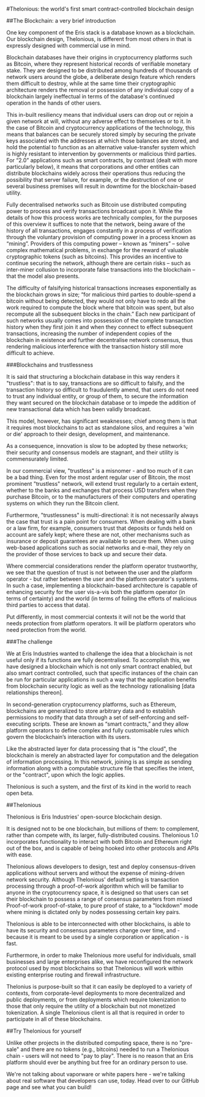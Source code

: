 #Thelonious: the world's first smart contract-controlled blockchain design 

##The Blockchain: a very brief introduction

One key component of the Eris stack is a database known as a blockchain. Our blockchain design, Thelonious, is different from most others in that is expressly designed with commercial use in mind.

Blockchain databases have their origins in cryptocurrency platforms such as Bitcoin, where they represent historical records of verifiable monetary stake. They are designed to be distributed among hundreds of thousands of network users around the globe, a deliberate design feature which renders them difficult to destroy, while at the same time their cryptographic architecture renders the removal or possession of any individual copy of a blockchain largely ineffectual in terms of the database's continued operation in the hands of other users. 

This in-built resiliency means that individual users can drop out or rejoin a given network at will, without any adverse effect to themselves or to it. In the case of Bitcoin and cryptocurrency applications of the technology, this means that balances can be securely stored simply by securing the private keys associated with the addresses at which those balances are stored, and hold the potential to function as an alternative value-transfer system which is highly resistant to intervention by governments or malicious third parties. For “2.0” applications such as smart contracts, by contrast (dealt with more particularly below), it means that corporations and other entities can distribute blockchains widely across their operations thus reducing the possibility that server failure, for example, or the destruction of one or several business premises will result in downtime for the blockchain-based utility. 

Fully decentralised networks such as Bitcoin use distributed computing power to process and verify transactions broadcast upon it.  While the details of how this process works are technically complex, for the purposes of this overview it suffices to note that the network, being aware of the history of all transactions, engages constantly in a process of verification through the voluntary provision of computing power in a process known as “mining”. Providers of this computing power – known as “miners” – solve complex mathematical problems, in exchange for the reward of valuable cryptographic tokens (such as bitcoins). This provides an incentive to continue securing the network, although there are certain risks – such as inter-miner collusion to incorporate false transactions into the blockchain – that the model also presents.

The difficulty of falsifying historical transactions increases exponentially as the blockchain grows in size; “for malicious third parties to double-spend a bitcoin without being detected, they would not only have to redo all the work required to compute the block where that bitcoin was spent, but also recompute all the subsequent blocks in the chain.” Each new participant of such networks usually comes into possession of the complete transaction history when they first join it and when they connect to effect subsequent transactions, increasing the number of independent copies of the blockchain in existence and further decentralise network consensus, thus rendering malicious interference with the transaction history still more difficult to achieve.

###Blockchains and trustlessness

It is said that structuring a blockchain database in this way renders it "trustless": that is to say, transactions are so difficult to falsify, and the transaction history so difficult to fraudulently amend, that users do not need to trust any individual entity, or group of them, to secure the information they want secured on the blockchain database or to impede the addition of new transactional data which has been validly broadcast. 

This model, however, has significant weaknesses; chief among them is that it requires most blockchains to act as standalone silos, and requires a 'win or die' approach to their design, development, and maintenance. 

As a consequence, innovation is slow to be adopted by these networks; their security and consensus models are stagnant, and their utility is commensurately limited. 

In our commercial view, "trustless" is a misnomer - and too much of it can be a bad thing. Even for the most ardent regular user of Bitcoin, the most prominent "trustless" network, will extend trust regularly to a certain extent, whether to the banks and exchanges that process USD transfers when they purchase Bitcoin, or to the manufacturers of their computers and operating systems on which they run the Bitcoin client. 

Furthermore, "trustlessness" is multi-directional: it is not necessarily always the case that trust is a pain point for consumers. When dealing with a bank or a law firm, for example, consumers trust that deposits or funds held on account are safely kept; where these are not, other mechanisms such as insurance or deposit guarantees are available to secure them. When using web-based applications such as social networks and e-mail, they rely on the provider of those services to back up and secure their data.

Where commercial considerations render the platform operator trustworthy, we see that the question of trust is not between the user and the platform operator - but rather between the user and the platform operator's systems. In such a case, implementing a blockchain-based architecture is capable of enhancing security for the user vis-a-vis both the platform operator (in terms of certainty) and the world (in terms of foiling the efforts of malicious third parties to access that data).

Put differently, in most commercial contexts it will not be the world that needs protection from platform operators. It will be platform operators who need protection from the world. 

###The challenge

We at Eris Industries wanted to challenge the idea that a blockchain is not useful only if its functions are fully decentralised. To accomplish this, we have designed a blockchain which is not only smart contract enabled, but also smart contract controlled, such that specific instances of the chain can be run for particular applications in such a way that the application benefits from blockchain security logic as well as the technology rationalising [data relationships thereon]. 

In second-generation cryptocurrency platforms, such as Ethereum, blockchains are generalized to store arbitrary data and to establish permissions to modify that data through a set of self-enforcing and self-executing scripts. These are known as “smart contracts,” and they allow platform operators to define complex and fully customisable rules which govern the blockchain’s interaction with its users.

Like the abstracted layer for data processing that is "the cloud", the blockchain is merely an abstracted layer for computation and the delegation of information processing. In this network, joining is as simple as sending information along with a computable structure file that specifies the intent, or the "contract", upon which the logic applies. 

Thelonious is such a system, and the first of its kind in the world to reach open beta.

##Thelonious

Thelonious is Eris Industries' open-source blockchain design. 

It is designed not to be one blockchain, but millions of them: to complement, rather than compete with, its larger, fully-distributed cousins. Thelonious 1.0 incorporates functionality to interact with both Bitcoin and Ethereum right out of the box, and is capable of being hooked into other protocols and APIs with ease.

Thelonious allows developers to design, test and deploy consensus-driven applications without servers and without the expense of mining-driven network security. Although Thelonious' default setting is transaction processing through a proof-of-work algorithm which will be familiar to anyone in the cryptocurrency space, it is designed so that users can set their blockchain to possess a range of consensus parameters from mixed Proof-of-work proof-of-stake, to pure proof of stake, to a "lockdown" mode where mining is dictated only by nodes possessing certain key pairs. 

Thelonious is able to be interconnected with other blockchains, is able to have its security and consensus parameters change over time, and - because it is meant to be used by a single corporation or application - is fast. 

Furthermore, in order to make Thelonious more useful for individuals, small businesses and large enterprises alike, we have reconfigured the network protocol used by most blockchains so that Thelonious will work within existing enterprise routing and firewall infrastructure.

Thelonius is purpose-built so that it can easily be deployed to a variety of contexts, from corporate-level deployments to more decentralized and public deployments, or from deployments which require tokenization to those that only require the utility of a blockchain but not monetized tokenization. A single Thelonious client is all that is required in order to participate in all of these blockchains. 

##Try Thelonious for yourself

Unlike other projects in the distributed computing space, there is no "pre-sale" and there are no tokens (e.g., bitcoins) needed to run a Thelonious chain - users will not need to "pay to play". There is no reason that an Eris platform should ever be anything but free for an ordinary person to use.

We're not talking about vaporware or white papers here - we're talking about real software that developers can use, today. Head over to our GitHub page and see what you can build! 

